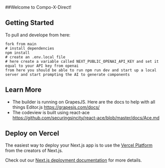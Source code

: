 ##Welcome to Compo-X-Direct!

## Getting Started

To pull and develope from here:

```
fork from main
# install dependencies
npm install
# create an .env.local file
# here create a variable called NEXT_PUBLIC_OPENAI_API_KEY and set it equal to your API key from openai
from here you should be able to run npm run dev and start up a local server and start prompting the AI to generate components 
```

## Learn More

- The builder is running on GrapesJS. Here are the docs to help with all things Editor.js https://grapesjs.com/docs/ 
- The codeview is built using react-ace https://github.com/securingsincity/react-ace/blob/master/docs/Ace.md

## Deploy on Vercel

The easiest way to deploy your Next.js app is to use the [Vercel Platform](https://vercel.com/new?utm_medium=default-template&filter=next.js&utm_source=create-next-app&utm_campaign=create-next-app-readme) from the creators of Next.js.

Check out our [Next.js deployment documentation](https://nextjs.org/docs/deployment) for more details.
